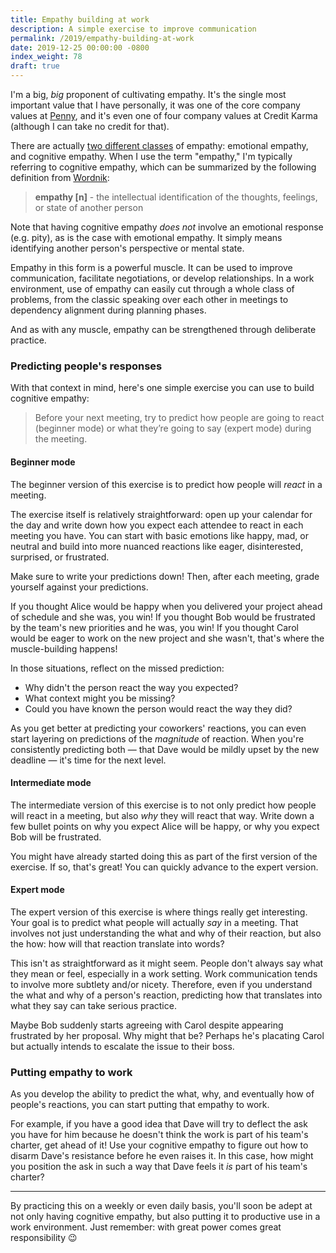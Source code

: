 ```yaml
---
title: Empathy building at work
description: A simple exercise to improve communication
permalink: /2019/empathy-building-at-work
date: 2019-12-25 00:00:00 -0800
index_weight: 78
draft: true
---
```


I'm a big, _big_ proponent of cultivating empathy. It's the single most important value that I have personally, it was one of the core company values at [Penny](https://pennyapp.io), and it's even one of four company values at Credit Karma (although I can take no credit for that).

There are actually [two different classes](https://en.wikipedia.org/wiki/Empathy#Classification) of empathy: emotional empathy, and cognitive empathy. When I use the term "empathy," I'm typically referring to cognitive empathy, which can be summarized by the following definition from [Wordnik](https://www.wordnik.com/words/empathy):

> **empathy [n]** - the intellectual identification of the thoughts, feelings, or state of another person

Note that having cognitive empathy _does not_ involve an emotional response (e.g. pity), as is the case with emotional empathy. It simply means identifying another person's perspective or mental state.

Empathy in this form is a powerful muscle. It can be used to improve communication, facilitate negotiations, or develop relationships. In a work environment, use of empathy can easily cut through a whole class of problems, from the classic speaking over each other in meetings to dependency alignment during planning phases.

And as with any muscle, empathy can be strengthened through deliberate practice.

### Predicting people's responses

With that context in mind, here's one simple exercise you can use to build cognitive empathy:

> Before your next meeting, try to predict how people are going to react (beginner mode) or what they’re going to say (expert mode) during the meeting.

#### Beginner mode

The beginner version of this exercise is to predict how people will _react_ in a meeting.

The exercise itself is relatively straightforward: open up your calendar for the day and write down how you expect each attendee to react in each meeting you have. You can start with basic emotions like happy, mad, or neutral and build into more nuanced reactions like eager, disinterested, surprised, or frustrated.

Make sure to write your predictions down! Then, after each meeting, grade yourself against your predictions.

If you thought Alice would be happy when you delivered your project ahead of schedule and she was, you win! If you thought Bob would be frustrated by the team's new priorities and he was, you win! If you thought Carol would be eager to work on the new project and she wasn't, that's where the muscle-building happens!

In those situations, reflect on the missed prediction:

* Why didn't the person react the way you expected?
* What context might you be missing?
* Could you have known the person would react the way they did?

As you get better at predicting your coworkers' reactions, you can even start layering on predictions of the _magnitude_ of reaction. When you're consistently predicting both &mdash; that Dave would be mildly upset by the new deadline &mdash; it's time for the next level.

#### Intermediate mode

The intermediate version of this exercise is to not only predict how people will react in a meeting, but also _why_ they will react that way. Write down a few bullet points on why you expect Alice will be happy, or why you expect Bob will be frustrated.

You might have already started doing this as part of the first version of the exercise. If so, that's great! You can quickly advance to the expert version.

#### Expert mode

The expert version of this exercise is where things really get interesting. Your goal is to predict what people will actually _say_ in a meeting. That involves not just understanding the what and why of their reaction, but also the how: how will that reaction translate into words?

This isn't as straightforward as it might seem. People don't always say what they mean or feel, especially in a work setting. Work communication tends to involve more subtlety and/or nicety. Therefore, even if you understand the what and why of a person's reaction, predicting how that translates into what they say can take serious practice.

Maybe Bob suddenly starts agreeing with Carol despite appearing frustrated by her proposal. Why might that be? Perhaps he's placating Carol but actually intends to escalate the issue to their boss.

### Putting empathy to work

As you develop the ability to predict the what, why, and eventually how of people's reactions, you can start putting that empathy to work.

For example, if you have a good idea that Dave will try to deflect the ask you have for him because he doesn't think the work is part of his team's charter, get ahead of it! Use your cognitive empathy to figure out how to disarm Dave's resistance before he even raises it. In this case, how might you position the ask in such a way that Dave feels it _is_ part of his team's charter?

---

By practicing this on a weekly or even daily basis, you'll soon be adept at not only having cognitive empathy, but also putting it to productive use in a work environment. Just remember: with great power comes great responsibility 😉

